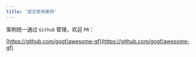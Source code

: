 ```yaml
---
title: '提交使用案例'
---
```


案例统一通过 `Github` 管理，欢迎 `PR`：

[https://github.com/gogf/awesome-gf](https://github.com/gogf/awesome-gf)